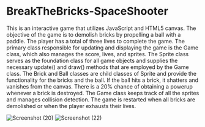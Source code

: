 # BreakTheBricks-SpaceShooter

This is an interactive game that utilizes JavaScript and HTML5 canvas. The objective of the game is to demolish bricks by propelling a ball with a paddle. The player has a total of three lives to complete the game. The primary class responsible for updating and displaying the game is the Game class, which also manages the score, lives, and sprites. The Sprite class serves as the foundation class for all game objects and supplies the necessary update() and draw() methods that are employed by the Game class. The Brick and Ball classes are child classes of Sprite and provide the functionality for the bricks and the ball. If the ball hits a brick, it shatters and vanishes from the canvas. There is a 20% chance of obtaining a powerup whenever a brick is destroyed. The Game class keeps track of all the sprites and manages collision detection. The game is restarted when all bricks are demolished or when the player exhausts their lives.


![Screenshot (20)](https://user-images.githubusercontent.com/113843312/229282813-16aa893b-50d0-4513-9eb8-fa2b4e3c5e08.png)
![Screenshot (22)](https://user-images.githubusercontent.com/113843312/229282869-b13d91f3-f756-436c-b7b3-3ce5b9966d95.png)

